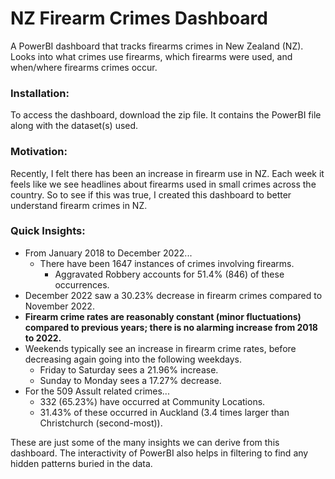 # NZ Firearm Crimes Dashboard

A PowerBI dashboard that tracks firearms crimes in New Zealand (NZ). Looks into what crimes use firearms, which firearms were used, and when/where firearms crimes occur.

### Installation:
To access the dashboard, download the zip file. It contains the PowerBI file along with the dataset(s) used.

### Motivation:
Recently, I felt there has been an increase in firearm use in NZ. Each week it feels like we see headlines about firearms used in small crimes across the country. So to see if this was true, I created this dashboard to better understand firearm crimes in NZ. 

### Quick Insights:
- From January 2018 to December 2022...
    - There have been 1647 instances of crimes involving firearms.
        - Aggravated Robbery accounts for 51.4% (846) of these occurrences.
- December 2022 saw a 30.23% decrease in firearm crimes compared to November 2022.
- **Firearm crime rates are reasonably constant (minor fluctuations) compared to previous years; there is no alarming increase from 2018 to 2022.**
- Weekends typically see an increase in firearm crime rates, before decreasing again going into the following weekdays.
    - Friday to Saturday sees a 21.96% increase.
    - Sunday to Monday sees a 17.27% decrease.
- For the 509 Assult related crimes...
    - 332 (65.23%) have occurred at Community Locations.
    - 31.43% of these occurred in Auckland (3.4 times larger than Christchurch (second-most)).

These are just some of the many insights we can derive from this dashboard. The interactivity of PowerBI also helps in filtering to find any hidden patterns buried in the data.